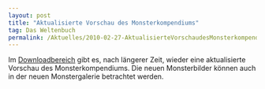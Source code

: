 ```yaml
---
layout: post
title: "Aktualisierte Vorschau des Monsterkompendiums"
tag: Das Weltenbuch
permalink: /Aktuelles/2010-02-27-AktualisierteVorschaudesMonsterkompendiums-dasweltenbuch
---
```


Im [Downloadbereich](https://dasweltenbuch.jcgames.de/Publikationen/) gibt es, nach längerer Zeit, wieder eine aktualisierte Vorschau des Monsterkompendiums. Die neuen Monsterbilder können auch in der neuen Monstergalerie betrachtet werden.
